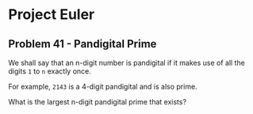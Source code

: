 # Project Euler

## Problem 41 - Pandigital Prime

We shall say that an n-digit number is pandigital if it makes use of all the digits `1` to `n` exactly once.

For example, `2143` is a 4-digit pandigital and is also prime.

What is the largest n-digit pandigital prime that exists?

